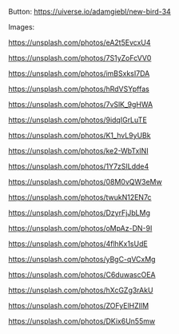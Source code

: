 Button: https://uiverse.io/adamgiebl/new-bird-34

Images: 

https://unsplash.com/photos/eA2t5EvcxU4

https://unsplash.com/photos/7S1yZoFcVV0

https://unsplash.com/photos/imBSxksI7DA

https://unsplash.com/photos/hRdVSYpffas

https://unsplash.com/photos/7vSlK_9gHWA

https://unsplash.com/photos/9idqIGrLuTE

https://unsplash.com/photos/K1_hvL9yUBk

https://unsplash.com/photos/ke2-WbTxINI

https://unsplash.com/photos/1Y7zSILdde4

https://unsplash.com/photos/08M0vQW3eMw

https://unsplash.com/photos/twukN12EN7c

https://unsplash.com/photos/DzyrFjJbLMg

https://unsplash.com/photos/oMpAz-DN-9I

https://unsplash.com/photos/4flhKx1sUdE

https://unsplash.com/photos/yBgC-qVCxMg

https://unsplash.com/photos/C6duwascOEA

https://unsplash.com/photos/hXcGZg3rAkU

https://unsplash.com/photos/ZOFyElHZIlM

https://unsplash.com/photos/DKix6Un55mw


